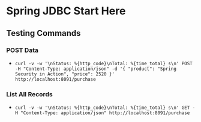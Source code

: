 # Spring JDBC Start Here

## Testing Commands

### POST Data
- ``` curl -v -w '\nStatus: %{http_code}\nTotal: %{time_total} s\n' POST -H "Content-Type: application/json" -d '{ "product": "Spring Security in Action", "price": 2520 }' http://localhost:8091/purchase ```

### List All Records
- ``` curl -v -w '\nStatus: %{http_code}\nTotal: %{time_total} s\n' GET -H "Content-Type: application/json" http://localhost:8091/purchase ```
